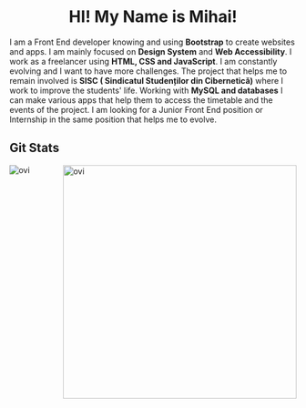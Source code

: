 

  <h1 align="center">HI! My Name is Mihai!</h1>



I am a Front End developer knowing and using **Bootstrap** to create websites and apps. I am mainly focused on **Design System** and **Web Accessibility**. I work as a freelancer using **HTML, CSS and JavaScript**. I am constantly evolving and I want to have more challenges. The project that helps me to remain involved is **SISC ( Sindicatul Studenților din Cibernetică)** where I work to improve the students' life. Working with **MySQL and databases** I can make various apps that help them to access the timetable and the events of the project. I am looking for a Junior Front End position or Internship in the same position that helps me to evolve.

## Git Stats

<p><img align="left" src="https://github-readme-stats.vercel.app/api/top-langs?username=BaltacMihai&show_icons=true&locale=en&layout=compact&theme=chartreuse-dark" alt="ovi" /></p>

<p>&nbsp;<img align="right" src="https://github-readme-stats.vercel.app/api?username=BaltacMihai&show_icons=true&locale=en&theme=chartreuse-dark" alt="ovi" width="410" /></p>
<br><br><br><br><br>
